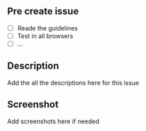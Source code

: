 ## Pre create issue
- [ ] Reade the guidelines
- [ ] Test in all browsers
- [ ] ...

## Description
Add the all the descriptions here for this issue

## Screenshot
Add screenshots here if needed
